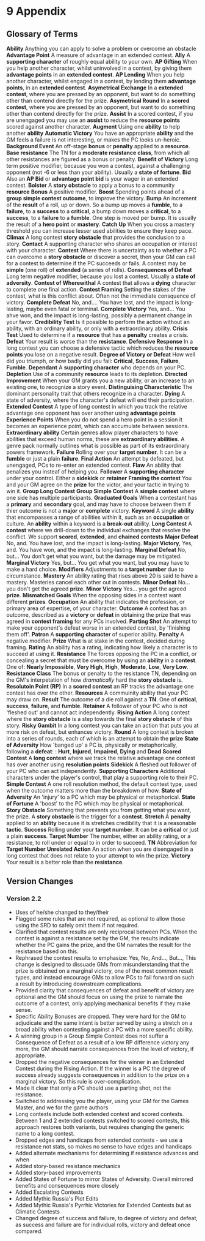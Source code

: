 # 9 Appendix

## Glossary of Terms

**Ability** Anything you can apply to solve a problem or overcome an obstacle
**Advantage Point** A measure of advantage in an extended contest.
**Ally** A **supporting character** of roughly equal ability to your own.
**AP Gifting** When you help another character, whilst uninvolved in a contest, by giving them **advantage points** in an **extended contest**.
**AP Lending** When you help another character, whilst engaged in a contest, by lending them **advantage points**, in an **extended contest**.
**Asymetrical Exchange** In a **extended contest**, where you are pressed by an opponent, but want to do something other than contend directly for the prize.
**Asymetrical Round** In a **scored contest**, where you are pressed by an opponent, but want to do something other than contend directly for the prize.
**Assist** In a scored contest, if you are unengaged you may use an **assist** to reduce the **resource points** scored against another character.
**Augment** Using one **ability** to help another **ability**
**Automatic Victory** You have an appropriate **ability** and the GM feels a failure is not interesting, or makes the PC looks un-heroic.
**Background Event** An off-stage **bonus** or **penalty** applied to a **resource**.
**Base resistance** The TN for a **moderate resistance class**, from which all other resistances are figured as a bonus or penalty.
**Benefit of Victory** Long term positive modifier, because you won a contest, against a challenging opponent (not -6 or less than your ability). Usually a **state of fortune**.
**Bid** Also an **AP Bid** or **advantage point bid** is your wager in an extended contest.
**Bolster** A **story obstacle** to apply a bonus to a community **resource**
**Bonus** A positive modifier.
**Boost** Spending points ahead of a **group simple contest outcome**, to improve the victory.
**Bump** An increment of the **result** of a roll, up or down. So a bump up moves a **fumble**, to a **failure**, to a **success** to a **critical**, a bump down moves a **critical**, to a **success**, to a **failure** to a **fumble**. One step is moved per bump. It is usually the result of a **hero point** or **mastery**.
**Catch Up** When you cross a mastery threshold you can increase lesser used abilities to ensure they keep pace.
**Climax** A long contest **story obstacle** that provides the conclusion to a story.
**Contact** A supporting character who shares an occupation or interest with your character.
**Contest** Where there is uncertainty as to whether a PC can overcome a **story obstacle** or discover a secret, then your GM can call for a contest to determine if the PC succeeds or fails. A contest may be **simple** (one roll) of **extended** (a series of rolls).
**Consequences of Defeat** Long term negative modifier, because you lost a contest. Usually a **state of adversity**.
**Contest of Wherewithal** A contest that allows a **dying** character to complete one final action.
**Contest Framing** Setting the stakes of the contest, what is this conflict about. Often not the immediate consquence of victory.
**Complete Defeat** No, and.... You have lost, and the impact is long-lasting, maybe even fatal or terminal.
**Complete Victory** Yes, and... You ahve won, and the impact is long-lasting, possibly a permanent change in your favor.
**Credibility Test** Is it possible to perform the action without an ability, with an ordinary ability, or only with a extraordinary ability.
**Crisis Test** Used to determine if a **resource** that has a **penalty** creates a crisis.
**Defeat** Your result is worse than the **resistance**.
**Defensive Response** In a long contest you can choose a defensive tactic which reduces the **resource points** you lose on a negative result.
**Degree of Victory or Defeat** How well did you triumph, or how badly did you fail: **Critical**, **Success**, **Failure**, **Fumble**.
**Dependant** A **supporting character** who depends on your PC.
**Depletion** Use of a community **resource** leads to its depletion.
**Directed Improvement** When your GM grants you a new ability, or an increase to an existing one, to recognize a story event.
**Distinguising Characteristic** The dominant personality trait that others recognize in a character.
**Dying** A state of adversity, where the character's defeat will end their participation.
**Extended Contest** A type of long contest in which you track the relative advantage one opponent has over another using **advantage points**
**Experience Points** When you do not spend a hero point in a session it becomes an experience point, which can accumulate between sessions.
**Extraordinary ability** Certain genres allow player characters to have abilities that exceed human norms, these are **extraordinary abilities**. A genre pack normally outlines what is possible as part of its extraordinary powers framework.
**Failure** Rolling over your **target number**. It can be a **fumble** or just a plain **failure**.
**Final Action** An attempt by defeated, but unengaged, PCs to re-enter an extended contest.
**Flaw** An ability that penalizes you insteaf of helping you.
**Follower** A **supporting character** under your control. Either a **sidekick** or **retainer**
**Framing the contest** You and your GM agree on the **prize** for the victor, and your tactic in trying to win it.
**Group Long Contest**
**Group Simple Contest** A **simple contest** where one side has multiple participants.
**Graduated Goals** When a contestant has a **primary** and **secondary** goal, and may have to choose between them if thier outcome is not a **major** or **complete** victory.
**Keyword** A single **ability** that encompasses a range of abilities within it, such as an **occupation** or culture. An **ability** within a keyword is a **break-out** ability.
**Long Contest** A **contest** where we drill-down to the individual exchanges that resolve the conflict. We support **scored**, **extended**, and **chained contests**
**Major Defeat** No, and. You have lost, and the impact is long-lasting.
**Major Victory**, Yes, and. You have won, and the impact is long-lasting.
**Marginal Defeat** No, but... You don't get what you want, but the damage may be mitigated.
**Marginal Victory** Yes, but... You get what you want, but you may have to make a hard choice.
**Modifiers** Adjustments to a **target number** due to circumstance.
**Mastery** An ability rating that rises above 20 is said to have a mastery. Masteries cancel each other out in contests.
**Minor Defeat** No... you don't get the agreed **prize**.
**Minor Victory** Yes... you get the agreed **prize**.
**Mismatched Goals** When the opposing sides in a contest want different **prizes**.
**Occupation** An ability that indicates the profession, or primary area of expertise, of your character.
**Outcome** A contest has an outcome, described as a **victory** or **defeat** in obtaining the prize that was agreed in **contest framing** for any PCs involved.
**Parting Shot** An attempt to make your opponent's defeat worse in an extended contest, by 'finishing them off'.
**Patron** A **supporting character** of superior ability.
**Penalty** A negative modifier.
**Prize** What is at stake in the contest, decided during framing.
**Rating** An ability has a rating, indicating how likely a character is to succeed at using it.
**Resistance** The forces opposing the PC in a conflict, or concealing a secret that must be overcome by using an **ability** in a **contest**. One of: **Nearly Impossible**, **Very High**, **High**, **Moderate**, **Low**, **Very Low**.
**Resistance Class** The bonus or penalty to the resistance TN, depending on the GM's interpetation of how *dramatically* hard the **story obstacle** is.
**Resolutoin Point (RP)** In a **scored contest** an RP tracks the advantage one contest has over the other.
**Resources** A commuinity ability that your PC may draw on.
**Result** The outcome of a die roll against a **TN**. One of **critical**, **success**, **failure**, and **fumble**.
**Retainer** A follower of your PC who is not 'fleshed out' and cannot act independently.
**Rising Action** A long contest where the **story obstacle** is a step towards the final **story obstacle** of this story.
**Risky Gambit** In a long contest you can take an action that puts you at more risk on defeat, but enhances victory.
**Round** A long contest is broken into a series of rounds, each of which is an attempt to obtain the **prize**
**State of Adversity** How 'banged up' a PC is, physically or metaphorically, following a **defeat**: : **Hurt**, **Injured**, **Impaired**, **Dying** and **Dead**
**Scored Contest** A **long contest** where we track the relative advantage one contest has over another using **resolution points**
**Sidekick** A fleshed out follower of your PC who can act independently.
**Supporting Characters** Additional characters under the player's control, that play a supporting role to their PC. 
**Simple Contest** A one roll resolution method, the default contest type, used when the outcome matters more than the breakdown of how.
**State of Adversity** An 'injury' to a PC which may be physical or metaphorical.
**State of Fortune** A 'boost' to the PC which may be physical or metaphorical.
**Story Obstacle** Something that prevents you from getting what you want, the prize. A **story obstacle** is the trigger for a **contest**. 
**Stretch** A **penalty** applied to an **ability** because it is stretches credibility that it is a reasonable **tactic**.
**Success** Rolling under your **target number**. It can be a **critical** or just a plain **success**.
**Target Number** The number, either an ability rating, or a resistance, to roll under or equal to in order to succeed.
**TN** Abbreviation for **Target Number**
**Unrelated Action** An action when you are disengaged in a long contest that does not relate to your attempt to win the prize.
**Victory** Your result is a better role than the **resistance**.

## Version Changes

### Version 2.2

* Uses of he/she changed to they/their
* Flagged some rules that are not required, as optional to allow those using the SRD to safely omit them if not required.
* Clarified that contest results are only reciprocal between PCs. When the contest is against a resistance set by the GM, the results indicate whether the PC gains the prize, and the GM narrates the result for the resistance based on this.
* Rephrased the contest results to emphasize: Yes, No, And..., But..., This change is designed to dissuade GMs from misunderstanding that the prize is obtained on a marginal victory, one of the most common result types, and instead encourage GMs to allow PCs to fail forward on such a result by introducing downstream complications.
* Provided clarity that consequences of defeat and benefit of victory are optional and the GM should focus on using the prize to narrate the outcome of a contest, only applying mechanical benefits if they make sense. 
* Specific Ability Bonuses are dropped. They were hard for the GM to adjudicate and the same intent is better served by using a stretch on a broad ability when contesting against a PC with a more specific ability.
* A winning group in a Group Simple Contest does not suffer a Consequence of Defeat as a result of a low RP difference victory any more, the GM should narrate consequences from the level of victory, if appropriate.
* Dropped the negative consequences for the winner in an Extended Contest during the Rising Action. If the winner is a PC the degree of success already suggests consequences in addition to the prize on a marginal victory. So this rule is over-complication.
* Made it clear that only a PC should use a parting shot, not the resistance.
* Switched to addressing you the player, using your GM for the Games Master, and we for the game authors
* Long contests include both extended contest and scored contests. Between 1 and 2 extended contests switched to scored contests, this approach restores both variants, but requires changing the generic name to a long contest.
* Dropped edges and handicaps from extended contests - we use a resistance not stats, so makes no sense to have edges and handicaps
* Added alternate mechanisms for determining if resistance advances and when
* Added story-based resistance mechanics
* Added story-based improvements
* Added States of Fortune to mirror States of Adversity. Overall mirrored benefits and consequences more closely
* Added Escalating Contests
* Added Mythic Russia's Plot Edits
* Added Mythic Russia's Pyrrhic Victories for Extended Contests but as Climatic Contests
* Changed degree of success and failure, to degree of victory and defeat, as success and failure are for individual rolls, victory and defeat once compared.
